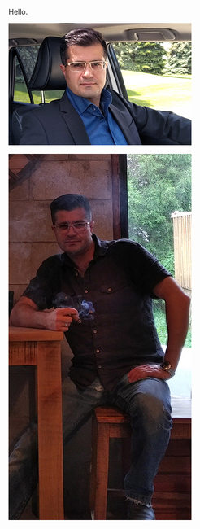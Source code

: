 <p>Hello.</p>
<p><img src="https://raw.githubusercontent.com/45lc/45lc.github.io/main/vlf02.jpg" alt=""></p>
<p><img src="https://raw.githubusercontent.com/45lc/45lc.github.io/main/vlf01.jpg" alt=""></p>
